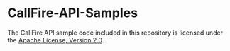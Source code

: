 CallFire-API-Samples
====================

The CallFire API sample code included in this repository is licensed under the [Apache License, Version 2.0](http://www.apache.org/licenses/LICENSE-2.0.html).

